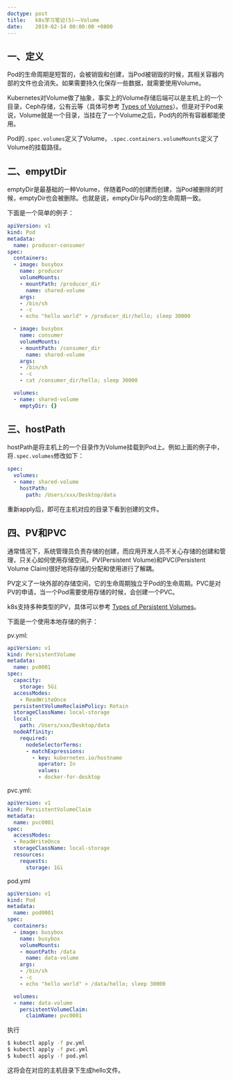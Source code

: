 ```yaml
---
doctype: post
title:   k8s学习笔记(5)——Volume
date:    2019-02-14 00:00:00 +0800
---
```


## 一、定义

Pod的生命周期是短暂的，会被销毁和创建，当Pod被销毁的时候，其相关容器内部的文件也会消失。如果需要持久化保存一些数据，就需要使用Volume。

Kubernetes对Volume做了抽象，事实上的Volume存储后端可以是主机上的一个目录，Ceph存储，公有云等（具体可参考 [Types of Volumes](https://kubernetes.io/docs/concepts/storage/volumes/#types-of-volumes)）。但是对于Pod来说，Volume就是一个目录，当挂在了一个Volume之后，Pod内的所有容器都能使用。

Pod的`.spec.volumes`定义了Volume，`.spec.containers.volumeMounts`定义了Volume的挂载路径。

## 二、empytDir

emptyDir是最基础的一种Volume，伴随着Pod的创建而创建，当Pod被删除的时候，emptyDir也会被删除。也就是说，emptyDir与Pod的生命周期一致。

下面是一个简单的例子：

```yaml
apiVersion: v1
kind: Pod
metadata:
  name: producer-consumer
spec:
  containers:
  - image: busybox
    name: producer
    volumeMounts:
    - mountPath: /producer_dir
      name: shared-volume
    args:
    - /bin/sh
    - -c
    - echo "hello world" > /producer_dir/hello; sleep 30000

  - image: busybox
    name: consumer
    volumeMounts:
    - mountPath: /consumer_dir
      name: shared-volume
    args:
    - /bin/sh
    - -c
    - cat /consumer_dir/hello; sleep 30000

  volumes:
  - name: shared-volume
  	emptyDir: {}
```

## 三、hostPath

hostPath是将主机上的一个目录作为Volume挂载到Pod上。例如上面的例子中，将`.spec.volumes`修改如下：

```yaml
spec:
  volumes:
  - name: shared-volume
    hostPath:
      path: /Users/xxx/Desktop/data
```

重新apply后，即可在主机对应的目录下看到创建的文件。

## 四、PV和PVC

通常情况下，系统管理员负责存储的创建，而应用开发人员不关心存储的创建和管理，只关心如何使用存储空间。PV(Persistent Volume)和PVC(Persistent Volume Claim)很好地将存储的分配和使用进行了解耦。

PV定义了一块外部的存储空间，它的生命周期独立于Pod的生命周期。PVC是对PV的申请，当一个Pod需要使用存储的时候，会创建一个PVC。

k8s支持多种类型的PV，具体可以参考 [Types of Persistent Volumes](https://kubernetes.io/docs/concepts/storage/persistent-volumes/#types-of-persistent-volumes)。

下面是一个使用本地存储的例子：

pv.yml:

```yaml
apiVersion: v1
kind: PersistentVolume
metadata:
  name: pv0001
spec:
  capacity:
    storage: 5Gi
  accessModes:
    - ReadWriteOnce
  persistentVolumeReclaimPolicy: Retain
  storageClassName: local-storage
  local:
    path: /Users/xxx/Desktop/data
  nodeAffinity:
    required:
      nodeSelectorTerms:
      - matchExpressions:
        - key: kubernetes.io/hostname
          operator: In
          values:
          - docker-for-desktop
```

pvc.yml:

```yaml
apiVersion: v1
kind: PersistentVolumeClaim
metadata:
  name: pvc0001
spec:
  accessModes:
  - ReadWriteOnce
  storageClassName: local-storage
  resources:
    requests:
      storage: 1Gi
```

pod.yml

```yaml
apiVersion: v1
kind: Pod
metadata:
  name: pod0001
spec:
  containers:
  - image: busybox
    name: busybox
    volumeMounts:
    - mountPath: /data
      name: data-volume
    args:
    - /bin/sh
    - -c
    - echo "hello world" > /data/hello; sleep 30000

  volumes:
  - name: data-volume
    persistentVolumeClaim:
      claimName: pvc0001
```

执行

```sh
$ kubectl apply -f pv.yml
$ kubectl apply -f pvc.yml
$ kubectl apply -f pod.yml
```

这将会在对应的主机目录下生成hello文件。
